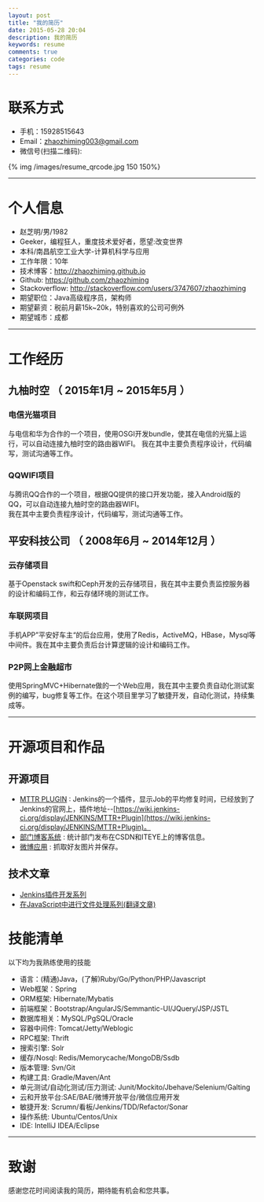 ```yaml
---
layout: post
title: "我的简历"
date: 2015-05-28 20:04
description: 我的简历
keywords: resume
comments: true
categories: code
tags: resume
---
```


# 联系方式
<!--more-->  
- 手机：15928515643
- Email：zhaozhiming003@gmail.com
- 微信号(扫描二维码):   

{% img /images/resume_qrcode.jpg 150 150%}  

---

# 个人信息

 - 赵芝明/男/1982 
 - Geeker，编程狂人，重度技术爱好者，愿望:改变世界
 - 本科/南昌航空工业大学-计算机科学与应用
 - 工作年限：10年
 - 技术博客：http://zhaozhiming.github.io
 - Github: https://github.com/zhaozhiming
 - Stackoverflow: http://stackoverflow.com/users/3747607/zhaozhiming
 - 期望职位：Java高级程序员，架构师
 - 期望薪资：税前月薪15k~20k，特别喜欢的公司可例外
 - 期望城市：成都

---

# 工作经历

## 九柚时空 （ 2015年1月 ~ 2015年5月 ）

### 电信光猫项目 
与电信和华为合作的一个项目，使用OSGI开发bundle，使其在电信的光猫上运行，可以自动连接九柚时空的路由器WIFI。
我在其中主要负责程序设计，代码编写，测试沟通等工作。  

### QQWIFI项目 
与腾讯QQ合作的一个项目，根据QQ提供的接口开发功能，接入Android版的QQ，可以自动连接九柚时空的路由器WIFI。  
我在其中主要负责程序设计，代码编写，测试沟通等工作。  
  
## 平安科技公司 （ 2008年6月 ~ 2014年12月 ）

### 云存储项目 
基于Openstack swift和Ceph开发的云存储项目，我在其中主要负责监控服务器的设计和编码工作，和云存储环境的测试工作。  

### 车联网项目 
手机APP”平安好车主“的后台应用，使用了Redis，ActiveMQ，HBase，Mysql等中间件。我在其中主要负责后台计算逻辑的设计和编码工作。  

### P2P网上金融超市
使用SpringMVC+Hibernate做的一个Web应用，我在其中主要负责自动化测试案例的编写，bug修复等工作。在这个项目里学习了敏捷开发，自动化测试，持续集成等。  

---

# 开源项目和作品

## 开源项目

 - [MTTR PLUGIN](https://github.com/zhaozhiming/mttr) : Jenkins的一个插件，显示Job的平均修复时间，已经放到了Jenkins的官网上，插件地址--[https://wiki.jenkins-ci.org/display/JENKINS/MTTR+Plugin](https://wiki.jenkins-ci.org/display/JENKINS/MTTR+Plugin)。
 - [部门博客系统](https://github.com/zhaozhiming/department-blogs-analyser) : 统计部门发布在CSDN和ITEYE上的博客信息。
 - [微博应用](https://github.com/zhaozhiming/pretty-pic-storer) : 抓取好友图片并保存。

## 技术文章

- [Jenkins插件开发系列](http://zhaozhiming.github.io/blog/2013/01/31/jenkins-plugins-develop-part-1/)
- [在JavaScript中进行文件处理系列(翻译文章)](http://zhaozhiming.github.io/blog/2012/07/08/working-with-files-in-javascript-part-1/)

# 技能清单

以下均为我熟练使用的技能

- 语言：(精通)Java，(了解)Ruby/Go/Python/PHP/Javascript
- Web框架：Spring
- ORM框架: Hibernate/Mybatis
- 前端框架：Bootstrap/AngularJS/Semmantic-UI/JQuery/JSP/JSTL
- 数据库相关：MySQL/PgSQL/Oracle
- 容器中间件: Tomcat/Jetty/Weblogic
- RPC框架: Thrift
- 搜索引擎: Solr
- 缓存/Nosql: Redis/Memorycache/MongoDB/Ssdb
- 版本管理: Svn/Git
- 构建工具: Gradle/Maven/Ant
- 单元测试/自动化测试/压力测试: Junit/Mockito/Jbehave/Selenium/Galting
- 云和开放平台:SAE/BAE/微博开放平台/微信应用开发
- 敏捷开发: Scrumn/看板/Jenkins/TDD/Refactor/Sonar
- 操作系统: Ubuntu/Centos/Unix
- IDE: IntelliJ IDEA/Eclipse

---

# 致谢
感谢您花时间阅读我的简历，期待能有机会和您共事。